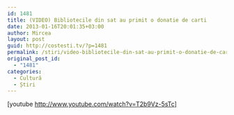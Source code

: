 ```yaml
---
id: 1481
title: (VIDEO) Bibliotecile din sat au primit o donatie de carti
date: 2013-01-16T20:01:35+03:00
author: Mircea
layout: post
guid: http://costesti.tv/?p=1481
permalink: /stiri/video-bibliotecile-din-sat-au-primit-o-donatie-de-carti-2/
original_post_id:
  - "1481"
categories:
  - Cultură
  - Știri
---
```

[youtube http://www.youtube.com/watch?v=T2b9Vz-5sTc]